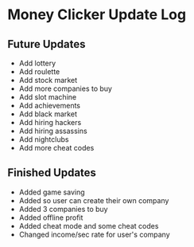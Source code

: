# Money Clicker Update Log

## Future Updates
* Add lottery
* Add roulette
* Add stock market
* Add more companies to buy
* Add slot machine
* Add achievements
* Add black market
* Add hiring hackers
* Add hiring assassins
* Add nightclubs
* Add more cheat codes

## Finished Updates
* Added game saving
* Added so user can create their own company
* Added 3 companies to buy
* Added offline profit
* Added cheat mode and some cheat codes
* Changed income/sec rate for user's company
